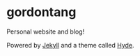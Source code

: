 # gordontang

Personal website and blog!

Powered by [Jekyll](http://jekyllrb.com) and a theme called [Hyde](http://hyde.getpoole.com).
